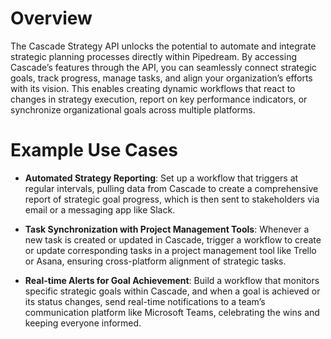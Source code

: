 # Overview

The Cascade Strategy API unlocks the potential to automate and integrate strategic planning processes directly within Pipedream. By accessing Cascade’s features through the API, you can seamlessly connect strategic goals, track progress, manage tasks, and align your organization’s efforts with its vision. This enables creating dynamic workflows that react to changes in strategy execution, report on key performance indicators, or synchronize organizational goals across multiple platforms.

# Example Use Cases

- **Automated Strategy Reporting**: Set up a workflow that triggers at regular intervals, pulling data from Cascade to create a comprehensive report of strategic goal progress, which is then sent to stakeholders via email or a messaging app like Slack.

- **Task Synchronization with Project Management Tools**: Whenever a new task is created or updated in Cascade, trigger a workflow to create or update corresponding tasks in a project management tool like Trello or Asana, ensuring cross-platform alignment of strategic tasks.

- **Real-time Alerts for Goal Achievement**: Build a workflow that monitors specific strategic goals within Cascade, and when a goal is achieved or its status changes, send real-time notifications to a team’s communication platform like Microsoft Teams, celebrating the wins and keeping everyone informed.

